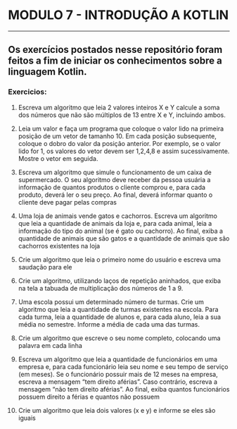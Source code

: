 # MODULO 7 - INTRODUÇÃO A KOTLIN
<hr>

## Os exercícios postados nesse repositório foram feitos a fim de iniciar os conhecimentos sobre a linguagem Kotlin.

### Exercicios: 
1. Escreva um algoritmo que leia 2 valores inteiros X e Y calcule a soma
   dos números que não são múltiplos de 13 entre X e Y, incluindo
   ambos.

2. Leia um valor e faça um programa que coloque o valor lido na
   primeira posição de um vetor de tamanho 10. Em cada posição
   subsequente, coloque o dobro do valor da posição anterior. Por
   exemplo, se o valor lido for 1, os valores do vetor devem ser 1,2,4,8 e
   assim sucessivamente. Mostre o vetor em seguida.

3. Escreva um algoritmo que simule o funcionamento de um caixa de
   supermercado. O seu algoritmo deve receber da pessoa usuária a
   informação de quantos produtos o cliente comprou e, para cada
   produto, deverá ler o seu preço. Ao final, deverá informar quanto o
   cliente deve pagar pelas compras

4. Uma loja de animais vende gatos e cachorros. Escreva um algoritmo
   que leia a quantidade de animais da loja e, para cada animal, leia a
   informação do tipo do animal (se é gato ou cachorro). Ao final, exiba a
   quantidade de animais que são gatos e a quantidade de animais que
   são cachorros existentes na loja

5. Crie um algoritmo que leia o primeiro nome do usuário e escreva uma
   saudação para ele

6. Crie um algoritmo, utilizando laços de repetição aninhados, que exiba
   na tela a tabuada de multiplicação dos números de 1 a 9.

7. Uma escola possui um determinado número de turmas. Crie um
   algoritmo que leia a quantidade de turmas existentes na escola. Para
   cada turma, leia a quantidade de alunos e, para cada aluno, leia a sua
   média no semestre. Informe a média de cada uma das turmas.

8. Crie um algoritmo que escreve o seu nome completo, colocando uma
   palavra em cada linha

9. Escreva um algoritmo que leia a quantidade de funcionários em uma
   empresa e, para cada funcionário leia seu nome e seu tempo de
   serviço (em meses). Se o funcionário possuir mais de 12 meses na
   empresa, escreva a mensagem “<NOME>tem direito aférias”. Caso
   contrário, escreva a mensagem “<NOME>não tem direito aférias”. Ao
   final, exiba quantos funcionários possuem direito a férias e quantos
   não possuem

10. Crie um algoritmo que leia dois valores (x e y) e informe se eles são
    iguais
